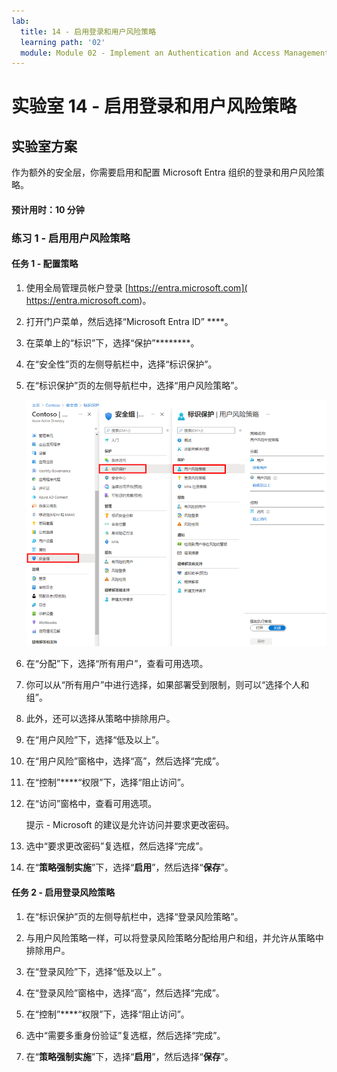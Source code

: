 ```yaml
---
lab:
  title: 14 - 启用登录和用户风险策略
  learning path: '02'
  module: Module 02 - Implement an Authentication and Access Management Solution
---
```


# 实验室 14 - 启用登录和用户风险策略

## 实验室方案

作为额外的安全层，你需要启用和配置 Microsoft Entra 组织的登录和用户风险策略。

#### 预计用时：10 分钟


### 练习 1 - 启用用户风险策略

#### 任务 1 - 配置策略

1. 使用全局管理员帐户登录 [https://entra.microsoft.com]( https://entra.microsoft.com)。

2. 打开门户菜单，然后选择“Microsoft Entra ID” ****。

3. 在菜单上的“标识”下，选择“保护”********。

4. 在“安全性”页的左侧导航栏中，选择“标识保护”。

5. 在“标识保护”页的左侧导航栏中，选择“用户风险策略”。

    ![显示“用户风险策略”页的屏幕图像，其中突出显示了浏览路径](./media/lp2-mod4-browse-to-identity-protection.png)

6. 在“分配”下，选择“所有用户”，查看可用选项。

7. 你可以从“所有用户”中进行选择，如果部署受到限制，则可以“选择个人和组”。

8. 此外，还可以选择从策略中排除用户。

9. 在“用户风险”下，选择“低及以上”。

10. 在“用户风险”窗格中，选择“高”，然后选择“完成”。

11. 在“控制”****“权限”下，选择“阻止访问”。

12. 在“访问”窗格中，查看可用选项。

    提示 - Microsoft 的建议是允许访问并要求更改密码。

13. 选中“要求更改密码”复选框，然后选择“完成”。

14. 在“**策略强制实施**”下，选择“**启用**”，然后选择“**保存**”。

#### 任务 2 - 启用登录风险策略

1. 在“标识保护”页的左侧导航栏中，选择“登录风险策略”。

2. 与用户风险策略一样，可以将登录风险策略分配给用户和组，并允许从策略中排除用户。

3. 在“登录风险”下，选择“低及以上” 。

4. 在“登录风险”窗格中，选择“高”，然后选择“完成”。

5. 在“控制”****“权限”下，选择“阻止访问”。

6. 选中“需要多重身份验证”复选框，然后选择“完成”。

7. 在“**策略强制实施**”下，选择“**启用**”，然后选择“**保存**”。
